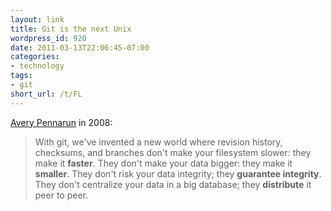 ```yaml
---
layout: link
title: Git is the next Unix
wordpress_id: 920
date: 2011-03-13T22:06:45-07:00
categories:
- technology
tags:
- git
short_url: /t/FL
---
```

[Avery Pennarun](http://apenwarr.ca/log/?m=200801#31) in 2008:

> With git, we've invented a new world where revision history, checksums, and branches don't make your filesystem
> slower: they make it **faster**. They don't make your data bigger: they make it **smaller**. They don't risk your data
> integrity; they **guarantee integrity**. They don't centralize your data in a big database; they **distribute** it
> peer to peer.
